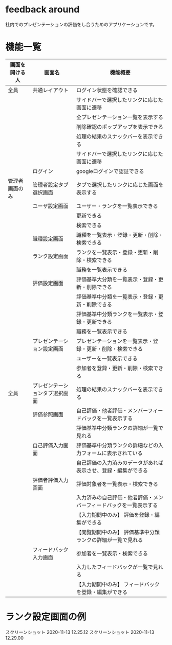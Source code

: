 # feedback around
社内でのプレゼンテーションの評価をし合うためのアプリケーションです。

# 機能一覧
  | 画面を開ける人  | 画面名 | 機能概要 |
  | ------------- | ------------- | ------------- |
  | 全員  | 共通レイアウト  |  ログイン状態を確認できる |
  |   |   |  サイドバーで選択したリンクに応じた画面に遷移 |
  |   |   |  全プレゼンテーション一覧を表示する |
  |   |   |  削除確認のポップアップを表示できる |
  |   |   | 処理の結果のスナックバーを表示できる  |
  |   |   |  サイドバーで選択したリンクに応じた画面に遷移 |
  |   | ログイン  | googleログインで認証できる  |
  | 管理者画面のみ  | 管理者設定タブ選択画面  |  タブで選択したリンクに応じた画面を表示する |
  |   |  ユーザ設定画面 |  ユーザー・ランクを一覧表示できる |
  |   |   | 更新できる  |
  |   |   | 検索できる  |
  |   | 職種設定画面  | 職種を一覧表示・登録・更新・削除・検索できる  |
  |   | ランク設定画面  | ランクを一覧表示・登録・更新・削除・検索できる  |
  |   |   |  職務を一覧表示できる  |
  |   | 評価設定画面  | 評価基準大分類を一覧表示・登録・更新・削除できる   |
  |   |   | 評価基準中分類を一覧表示・登録・更新・削除できる  |
  |   |   | 評価基準中分類ランクを一覧表示・登録・更新できる  |
  |   |   | 職務を一覧表示できる  |
  |   | プレゼンテーション設定画面  | プレゼンテーションを一覧表示・登録・更新・削除・検索できる  |
  |   |   | ユーザーを一覧表示できる  |
  |   |   |  参加者を登録・更新・削除・検索できる |
  | 全員  | プレゼンテーションタブ選択画面  | 処理の結果のスナックバーを表示できる  |
  |   | 評価参照画面  | 自己評価・他者評価・メンバーフィードバックを一覧表示する  |
  |   |   | 評価基準中分類ランクの詳細が一覧で見れる  |
  |   | 自己評価入力画面  | 評価基準中分類ランクの詳細などの入力フォームに表示されている  |
  |   |   | 自己評価の入力済みのデータがあれば表示させ、登録・編集ができる  |
  |   | 評価者評価入力画面  | 評価対象者を一覧表示・検索できる  |
  |   |   | 入力済みの自己評価・他者評価・メンバーフィードバックを一覧表示する  |
  |   |   | 【入力期間中のみ】 評価を登録・編集ができる  |
  |   |   | 【閲覧期間中のみ】 評価基準中分類ランクの詳細が一覧で見れる |
  |   | フィードバック入力画面  | 参加者を一覧表示・検索できる  |
  |   |   | 入力したフィードバックが一覧で見れる  |
  |   |   |  【入力期間中のみ】 フィードバックを登録・編集ができる |
  
# ランク設定画面の例
スクリーンショット 2020-11-13 12.25.12
スクリーンショット 2020-11-13 12.29.00


